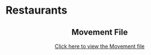 # Restaurants


<h2 align="center">Movement File</h2>
<p align="center"><a href="movement.md">Click here to view the Movement file</a></p>
